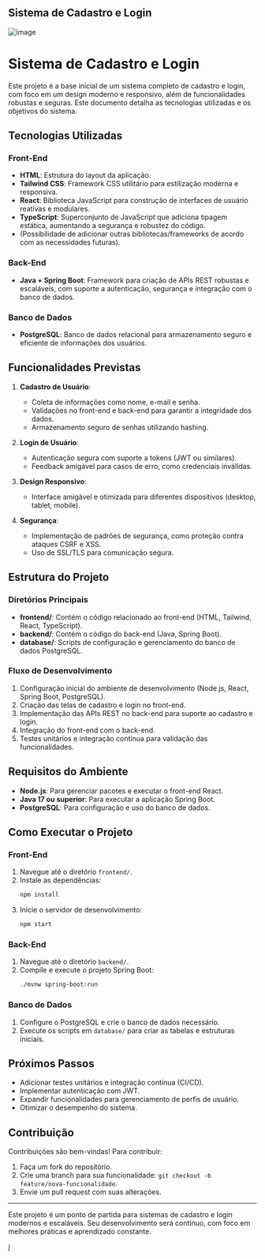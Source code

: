 ## Sistema de Cadastro e Login

![image](https://github.com/user-attachments/assets/50ffcf07-f14f-40a8-8c93-c2021181ec58)


# Sistema de Cadastro e Login

Este projeto é a base inicial de um sistema completo de cadastro e login, com foco em um design moderno e responsivo, além de funcionalidades robustas e seguras. Este documento detalha as tecnologias utilizadas e os objetivos do sistema.

## Tecnologias Utilizadas

### Front-End
- **HTML**: Estrutura do layout da aplicação.
- **Tailwind CSS**: Framework CSS utilitário para estilização moderna e responsiva.
- **React**: Biblioteca JavaScript para construção de interfaces de usuário reativas e modulares.
- **TypeScript**: Superconjunto de JavaScript que adiciona tipagem estática, aumentando a segurança e robustez do código.
- (Possibilidade de adicionar outras bibliotecas/frameworks de acordo com as necessidades futuras).

### Back-End
- **Java + Spring Boot**: Framework para criação de APIs REST robustas e escaláveis, com suporte a autenticação, segurança e integração com o banco de dados.

### Banco de Dados
- **PostgreSQL**: Banco de dados relacional para armazenamento seguro e eficiente de informações dos usuários.

## Funcionalidades Previstas
1. **Cadastro de Usuário**:
   - Coleta de informações como nome, e-mail e senha.
   - Validações no front-end e back-end para garantir a integridade dos dados.
   - Armazenamento seguro de senhas utilizando hashing.

2. **Login de Usuário**:
   - Autenticação segura com suporte a tokens (JWT ou similares).
   - Feedback amigável para casos de erro, como credenciais inválidas.

3. **Design Responsivo**:
   - Interface amigável e otimizada para diferentes dispositivos (desktop, tablet, mobile).

4. **Segurança**:
   - Implementação de padrões de segurança, como proteção contra ataques CSRF e XSS.
   - Uso de SSL/TLS para comunicação segura.

## Estrutura do Projeto

### Diretórios Principais
- **frontend/**: Contém o código relacionado ao front-end (HTML, Tailwind, React, TypeScript).
- **backend/**: Contém o código do back-end (Java, Spring Boot).
- **database/**: Scripts de configuração e gerenciamento do banco de dados PostgreSQL.

### Fluxo de Desenvolvimento
1. Configuração inicial do ambiente de desenvolvimento (Node.js, React, Spring Boot, PostgreSQL).
2. Criação das telas de cadastro e login no front-end.
3. Implementação das APIs REST no back-end para suporte ao cadastro e login.
4. Integração do front-end com o back-end.
5. Testes unitários e integração contínua para validação das funcionalidades.

## Requisitos do Ambiente
- **Node.js**: Para gerenciar pacotes e executar o front-end React.
- **Java 17 ou superior**: Para executar a aplicação Spring Boot.
- **PostgreSQL**: Para configuração e uso do banco de dados.

## Como Executar o Projeto

### Front-End
1. Navegue até o diretório `frontend/`.
2. Instale as dependências:
   ```bash
   npm install
   ```
3. Inicie o servidor de desenvolvimento:
   ```bash
   npm start
   ```

### Back-End
1. Navegue até o diretório `backend/`.
2. Compile e execute o projeto Spring Boot:
   ```bash
   ./mvnw spring-boot:run
   ```

### Banco de Dados
1. Configure o PostgreSQL e crie o banco de dados necessário.
2. Execute os scripts em `database/` para criar as tabelas e estruturas iniciais.

## Próximos Passos
- Adicionar testes unitários e integração contínua (CI/CD).
- Implementar autenticação com JWT.
- Expandir funcionalidades para gerenciamento de perfis de usuário.
- Otimizar o desempenho do sistema.

## Contribuição
Contribuições são bem-vindas! Para contribuir:
1. Faça um fork do repositório.
2. Crie uma branch para sua funcionalidade: `git checkout -b feature/nova-funcionalidade`.
3. Envie um pull request com suas alterações.

---
Este projeto é um ponto de partida para sistemas de cadastro e login modernos e escaláveis. Seu desenvolvimento será contínuo, com foco em melhores práticas e aprendizado constante.

j